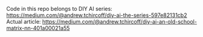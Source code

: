 Code in this repo belongs to DIY AI series: https://medium.com/@andrew.tchircoff/diy-ai-the-series-597e82131cb2
Actual article: https://medium.com/@andrew.tchircoff/diy-ai-an-old-school-matrix-nn-401a00021a55
